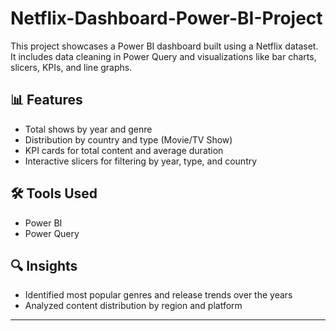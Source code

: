 # Netflix-Dashboard-Power-BI-Project

This project showcases a Power BI dashboard built using a Netflix dataset.  
It includes data cleaning in Power Query and visualizations like bar charts, slicers, KPIs, and line graphs.

## 📊 Features
- Total shows by year and genre
- Distribution by country and type (Movie/TV Show)
- KPI cards for total content and average duration
- Interactive slicers for filtering by year, type, and country

## 🛠 Tools Used
- Power BI
- Power Query

## 🔍 Insights
- Identified most popular genres and release trends over the years
- Analyzed content distribution by region and platform

---
